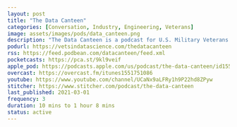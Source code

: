 ```yaml
---
layout: post
title: "The Data Canteen"
categories: [Conversation, Industry, Engineering, Veterans]
image: assets/images/pods/data_canteen.png
description: "The Data Canteen is a podcast for U.S. Military Veterans & Service Members who are (or aspire to) be data scientists or machine learning engineers. The show is hosted by U.S. Army Veteran and Machine Learning Engineer Ted Hallum. In each episode, Ted speaks with knowledgeable guests to help the listeners select optimal learning opportunities, leverage their education benefits, be ready for industry, dive into new technical topics, or meet fellow Vets in DS & ML!"
podurl: https://vetsindatascience.com/thedatacanteen
rss: https://feed.podbean.com/datacanteen/feed.xml
pocketcasts: https://pca.st/9kl9veif
apple_pod: https://podcasts.apple.com/us/podcast/the-data-canteen/id1551751086
overcast: https://overcast.fm/itunes1551751086
youtube: https://www.youtube.com/channel/UCaNx9aLFRy1h9P22hd8ZPyw
stitcher: https://www.stitcher.com/podcast/the-data-canteen
last_published: 2021-03-01
frequency: 3
duration: 10 mins to 1 hour 8 mins
status: active
---
```

